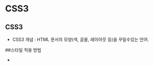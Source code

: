 # CSS3

##	CSS3
* CSS3 개념 : HTML 문서의 모양(색, 글꼴, 레이아웃 등)을 꾸밀수있는 언어.

##스타일 적용 방법 
* <style>태그 사용
	
##* style 속성사용(일부 태그에서 만)
* 외부 CSS 파일 불러오기 (<link>, <@import>)

##스타일 규칙
* 상속: 부모 태그의 스타일을 자식이 물려받음.
* 합치기/오버라이딩: 여러 스타일이 겹치면 우선순위에 따라 적용됨. (inline > 내부 > 외부 > 브라우저 기본)

##셀렉터 종류
* 태그 이름, class(.class), id(#id)

##색 표현 방법
* 색 이름, 16진수 코드, rgb()

##텍스트 스타일
* 정렬(text-align), 들여쓰기(text-indent), 꾸미기(text-decoration), 그림자(text-shadow) 등

##폰트 제어
* font-family, font-size, font-style, font-weight
* 단축 속성: font: italic bold 20px consolas;

##박스 모델
* 콘텐츠(content), 패딩(padding), 테두리(border), 여백(margin)
* border 스타일/색/두께, border-radius(둥근 모서리), border-image(이미지 테두리)

##배경
* 색상, 이미지, 위치, 반복 설정
* 단축 속성 사용 가능 (background: skyblue url(...) no-repeat;)

#효과
* 그림자 효과 (text-shadow, box-shadow)
* 마우스 커서 모양 변경 (cursor)